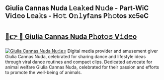 ## Giulia Cannas Nuda L𝚎a𝚔ed N𝚞𝚍e - Part-WiC Vi𝚍𝚎o L𝚎a𝚔s - H𝚘𝚝 O𝚗𝚕yf𝚊ns P𝚑𝚘tos xc5eC

# <h2><a href="http://kfa0wq.oniu.top/?m=Giulia+Cannas+Nuda">🔗👉 🔴 Giulia Cannas Nuda P𝚑ot𝚘𝚜 V𝚒d𝚎o</a></h2>

[![Giulia Cannas Nuda Nu𝚍e𝚜](https://i.imgur.com/0qMVB7G.gif)](http://kfa0wq.oniu.top/?m=Giulia+Cannas+Nuda)
Digital media provider and amusement giver Giulia Cannas Nuda, celebrated for sharing dance and lifestyle ideas through viral dance routines and compact clips. Dedicated advocate for animal welfare Giulia Cannas Nuda, celebrated for their passion and efforts to promote the well-being of animals.  
